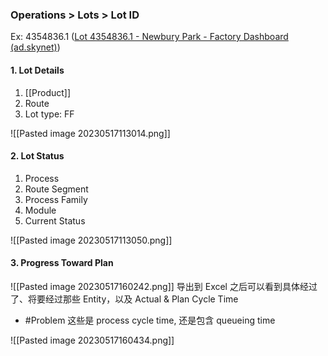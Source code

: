 ### Operations > Lots > Lot ID
Ex: 4354836.1 ([Lot 4354836.1 - Newbury Park - Factory Dashboard (ad.skynet)](http://ivnwfpswebprd01.ad.skynet/Dashboard/Operations/Lot?facility=NPK&lot=4354836.1))


#### 1. Lot Details
1. [[Product]]
2. Route
3. Lot type: FF

![[Pasted image 20230517113014.png]]


#### 2. Lot Status
1. Process
2. Route Segment
3. Process Family
5. Module
6. Current Status

![[Pasted image 20230517113050.png]]

#### 3. Progress Toward Plan

![[Pasted image 20230517160242.png]]
导出到 Excel 之后可以看到具体经过了、将要经过那些 Entity，以及 Actual & Plan Cycle Time
- #Problem 这些是 process cycle time, 还是包含 queueing time

![[Pasted image 20230517160434.png]]

